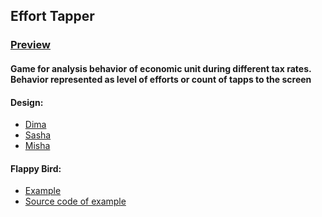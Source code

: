 ## Effort Tapper

### [Preview](https://github.com/lendmid/effortTapper)

#### Game for analysis behavior of economic unit during different tax rates. Behavior represented as level of efforts or count of tapps to the screen 

#### Design:
- [Dima](https://www.figma.com/file/k54cPEZV2P3W89HRr8aecK/EffortTapper?node-id=0%3A1&t=vWlZSliEwuB4ZNWC-1)
- [Sasha](https://www.figma.com/file/V1y8HW90Pn81TAyNQdpsm0/Untitled?node-id=0%3A1&t=rHuuhJhFC134dKbs-1)
- [Misha](https://www.figma.com/file/uuCGoptfLkcjhQhDzOxe5c/Mishanya-(Copy)?type=design&node-id=42-1768&t=w7WcYbX6PElCLQAp-0)

#### Flappy Bird:
- [Example](https://aaarafat.github.io/JS-Flappy-Bird/)
- [Source code of example](https://github.com/aaarafat/JS-Flappy-Bird)

